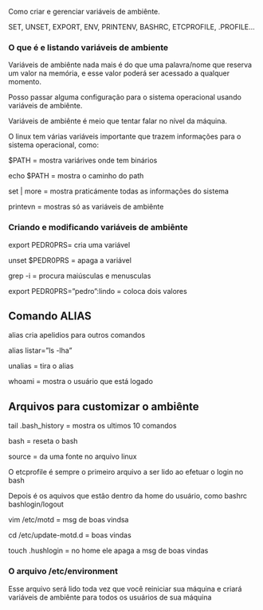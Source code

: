 Como criar e gerenciar variáveis de ambiênte.

SET, UNSET, EXPORT, ENV, PRINTENV, BASHRC, ETCPROFILE, .PROFILE…

### O que é e listando variáveis de ambiente

Variáveis de ambiênte nada mais é do que uma palavra/nome que reserva um valor na memória, e esse valor poderá ser acessado a qualquer momento.

Posso passar alguma configuração para o sistema operacional usando variáveis de ambiênte.

Variáveis de ambiênte é meio que tentar falar no nível da máquina.

O linux tem várias variáveis importante que trazem informações para o sistema operacional, como:

$PATH = mostra variárives onde tem binários 

echo $PATH = mostra o caminho do path

set | more = mostra praticámente todas as informações do sistema

printevn = mostras só as variáveis de ambiênte

### Criando e modificando variáveis de ambiênte

export PEDR0PRS= cria uma variável 

unset $PEDR0PRS = apaga a variável 

grep -i = procura maiúsculas e menusculas 

export PEDR0PRS=”pedro”:lindo = coloca dois valores 

## Comando ALIAS

alias cria apelidios para outros comandos

alias listar=”ls -lha”

unalias = tira o alias

whoami = mostra o usuário que está logado

## Arquivos para customizar o ambiênte

tail .bash_history = mostra os ultimos 10 comandos

bash = reseta o bash 

source = da uma fonte no arquivo linux

O etcprofile é sempre o primeiro arquivo a ser lido ao efetuar o login no bash

Depois é os aquivos que estão dentro da home do usuário, como bashrc bashlogin/logout

vim /etc/motd = msg de boas vindsa 

cd /etc/update-motd.d = boas vindas

touch .hushlogin = no home ele apaga a msg de boas vindas

### O arquivo /etc/environment

Esse arquivo será lido toda vez que você reiniciar sua máquina e criará variáveis de ambiênte para todos os usuários de sua máquina